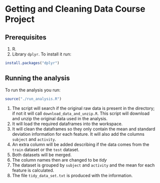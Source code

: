 # Getting and Cleaning Data Course Project

## Prerequisites

1. R.
2. Library ```dplyr```.  To install it run:
```r
install.packages("dplyr")
```
## Running the analysis

To run the analysis you run:

```r
source("./run_analysis.R")
```

1. The script will search if the original raw data is present in the directory; if not it will call ```download_data_and_unzip.R```.  This script will download and unzip the original data used in the analysis.
2. It will load the required dataframes into the workspace.
3. It will clean the dataframes so they only contain the mean and standard deviation information for each feature.  It will also add the columns ```subject``` and ```activity```.
4. An extra column will be added describing if the data comes from the ```train``` dataset or the ```test``` dataset.
5. Both datasets will be merged.
6. The column names then are changed to be *tidy*
7. The dataset is grouped by ```subject``` and ```activity``` and the mean for each feature is calculated.
8. The file ```tidy_data_set.txt``` is produced with the information. 
